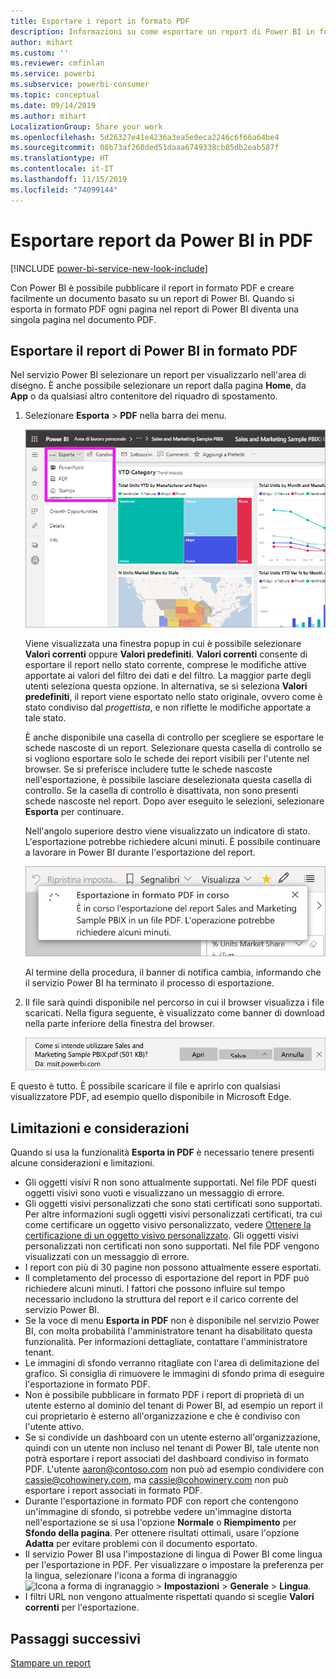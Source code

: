 ```yaml
---
title: Esportare i report in formato PDF
description: Informazioni su come esportare un report di Power BI in formato PDF.
author: mihart
ms.custom: ''
ms.reviewer: cmfinlan
ms.service: powerbi
ms.subservice: powerbi-consumer
ms.topic: conceptual
ms.date: 09/14/2019
ms.author: mihart
LocalizationGroup: Share your work
ms.openlocfilehash: 5d26327e41e4236a3ea5e0eca2246c6f66a64be4
ms.sourcegitcommit: 08b73af260ded51daaa6749338cb85db2eab587f
ms.translationtype: HT
ms.contentlocale: it-IT
ms.lasthandoff: 11/15/2019
ms.locfileid: "74099144"
---
```

# <a name="export-reports-from-power-bi-to-pdf"></a>Esportare report da Power BI in PDF

[!INCLUDE [power-bi-service-new-look-include](../includes/power-bi-service-new-look-include.md)]

Con Power BI è possibile pubblicare il report in formato PDF e creare facilmente un documento basato su un report di Power BI. Quando si esporta in formato PDF ogni pagina nel report di Power BI diventa una singola pagina nel documento PDF.

## <a name="export-your-power-bi-report-to-pdf"></a>Esportare il report di Power BI in formato PDF
Nel servizio Power BI selezionare un report per visualizzarlo nell'area di disegno. È anche possibile selezionare un report dalla pagina **Home**, da **App** o da qualsiasi altro contenitore del riquadro di spostamento.

1. Selezionare **Esporta** > **PDF** nella barra dei menu.

    ![Selezionare Esporta dalla barra dei menu](media/end-user-pdf/power-bi-export.png)

    Viene visualizzata una finestra popup in cui è possibile selezionare **Valori correnti** oppure **Valori predefiniti**. **Valori correnti** consente di esportare il report nello stato corrente, comprese le modifiche attive apportate ai valori del filtro dei dati e del filtro. La maggior parte degli utenti seleziona questa opzione. In alternativa, se si seleziona **Valori predefiniti**, il report viene esportato nello stato originale, ovvero come è stato condiviso dal *progettista*, e non riflette le modifiche apportate a tale stato.
    
    È anche disponibile una casella di controllo per scegliere se esportare le schede nascoste di un report. Selezionare questa casella di controllo se si vogliono esportare solo le schede dei report visibili per l'utente nel browser. Se si preferisce includere tutte le schede nascoste nell'esportazione, è possibile lasciare deselezionata questa casella di controllo. Se la casella di controllo è disattivata, non sono presenti schede nascoste nel report. Dopo aver eseguito le selezioni, selezionare **Esporta** per continuare.
    
    Nell'angolo superiore destro viene visualizzato un indicatore di stato. L'esportazione potrebbe richiedere alcuni minuti. È possibile continuare a lavorare in Power BI durante l'esportazione del report.

    ![Messaggio di stato dell'esportazione](media/end-user-pdf/power-bi-export-progress.png)

    Al termine della procedura, il banner di notifica cambia, informando che il servizio Power BI ha terminato il processo di esportazione.

2. Il file sarà quindi disponibile nel percorso in cui il browser visualizza i file scaricati. Nella figura seguente, è visualizzato come banner di download nella parte inferiore della finestra del browser.

    ![Percorso del file scaricato](media/end-user-pdf/power-bi-export-done.png)

E questo è tutto. È possibile scaricare il file e aprirlo con qualsiasi visualizzatore PDF, ad esempio quello disponibile in Microsoft Edge.


## <a name="limitations-and-considerations"></a>Limitazioni e considerazioni
Quando si usa la funzionalità **Esporta in PDF** è necessario tenere presenti alcune considerazioni e limitazioni.

* Gli oggetti visivi R non sono attualmente supportati. Nel file PDF questi oggetti visivi sono vuoti e visualizzano un messaggio di errore. 
* Gli oggetti visivi personalizzati che sono stati certificati sono supportati. Per altre informazioni sugli oggetti visivi personalizzati certificati, tra cui come certificare un oggetto visivo personalizzato, vedere [Ottenere la certificazione di un oggetto visivo personalizzato](../developer/power-bi-custom-visuals-certified.md). Gli oggetti visivi personalizzati non certificati non sono supportati. Nel file PDF vengono visualizzati con un messaggio di errore. 
* I report con più di 30 pagine non possono attualmente essere esportati.
* Il completamento del processo di esportazione del report in PDF può richiedere alcuni minuti. I fattori che possono influire sul tempo necessario includono la struttura del report e il carico corrente del servizio Power BI.
* Se la voce di menu **Esporta in PDF** non è disponibile nel servizio Power BI, con molta probabilità l'amministratore tenant ha disabilitato questa funzionalità. Per informazioni dettagliate, contattare l'amministratore tenant.
* Le immagini di sfondo verranno ritagliate con l'area di delimitazione del grafico. Si consiglia di rimuovere le immagini di sfondo prima di eseguire l'esportazione in formato PDF.
* Non è possibile pubblicare in formato PDF i report di proprietà di un utente esterno al dominio del tenant di Power BI, ad esempio un report il cui proprietario è esterno all'organizzazione e che è condiviso con l'utente attivo.
* Se si condivide un dashboard con un utente esterno all'organizzazione, quindi con un utente non incluso nel tenant di Power BI, tale utente non potrà esportare i report associati del dashboard condiviso in formato PDF. L'utente aaron@contoso.com non può ad esempio condividere con cassie@cohowinery.com, ma cassie@cohowinery.com non può esportare i report associati in formato PDF.
* Durante l'esportazione in formato PDF con report che contengono un'immagine di sfondo, si potrebbe vedere un'immagine distorta nell'esportazione se si usa l'opzione **Normale** o **Riempimento** per **Sfondo della pagina**. Per ottenere risultati ottimali, usare l'opzione **Adatta** per evitare problemi con il documento esportato.
* Il servizio Power BI usa l'impostazione di lingua di Power BI come lingua per l'esportazione in PDF. Per visualizzare o impostare la preferenza per la lingua, selezionare l'icona a forma di ingranaggio ![Icona a forma di ingranaggio](media/end-user-powerpoint/power-bi-settings-icon.png) > **Impostazioni** > **Generale** > **Lingua**.
* I filtri URL non vengono attualmente rispettati quando si sceglie **Valori correnti** per l'esportazione.

## <a name="next-steps"></a>Passaggi successivi
[Stampare un report](end-user-print.md)
